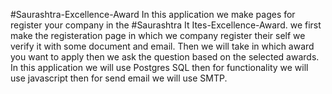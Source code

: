 #Saurashtra-Excellence-Award
In this application we make pages for register your company in the #Saurashtra It Ites-Excellence-Award. we first make the registeration page in which we company register their self we verify it with some document and email. Then we will take in which award you want to apply then we ask the question based on the selected awards.
In this application we will use Postgres SQL then for functionality we will use javascript then for send email we will use SMTP.
